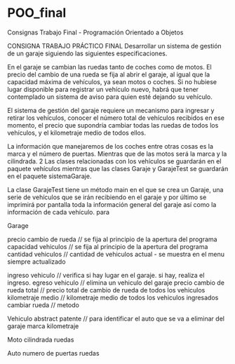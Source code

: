# POO_final
Consignas Trabajo Final - Programación Orientado a Objetos 

CONSIGNA TRABAJO PRÁCTICO FINAL
Desarrollar un sistema de gestión de un garaje siguiendo las siguientes
especificaciones.

En el garaje se cambian las ruedas tanto de coches como de motos. El precio del
cambio de una rueda se fija al abrir el garaje, al igual que la capacidad máxima de vehículos, ya
sean motos o coches. Si no hubiese lugar disponible para registrar un vehículo nuevo, habrá
que tener contemplado un sistema de aviso
para quien esté dejando su vehículo.

El sistema de gestión del garaje requiere un mecanismo para ingresar y retirar los
vehículos, conocer el número total de vehículos recibidos en ese momento, el precio que
supondría cambiar todas las ruedas de todos los vehículos, y el kilometraje medio de todos
ellos.

La información que manejaremos de los coches entre otras cosas es la marca y el
número de puertas. Mientras que de las motos será la marca y la cilindrada.
2
Las clases relacionadas con los vehículos se guardarán en el paquete vehículos
mientras que las clases Garaje y GarajeTest se guardarán en el paquete
sistemaGaraje.

La clase GarajeTest tiene un método main en el que se crea un Garaje, una serie de
vehículos que se irán recibiendo en el garaje y por último se imprimirá por pantalla
toda la información general del garaje así como la información de cada vehículo. para

Garage
<!-- atributos  -->
precio cambio de rueda // se fija al principio de la apertura del programa
capacidad vehiculos // se fija al principio de la apertura del programa
cantidad vehiculos // cantidad de vehiculos actual - se muestra en el menu siempre actualizado
<!-- metodos -->
ingreso vehiculo // verifica si hay lugar en el garaje. si hay, realiza el ingreso. 
egreso vehiculo // elimina un vehiculo del garaje
precio cambio de rueda total // precio total de cambio de rueda de todos los vehiculos
kilometraje medio // kilometraje medio de todos los vehiculos ingresados
cambiar rueda // metodo

Vehiculo abstract
patente // para identificar el auto que se va a eliminar del garaje
marca
kilometraje 

Moto
cilindrada
ruedas

Auto
numero de puertas
ruedas


<!-- tips de marta -->
 